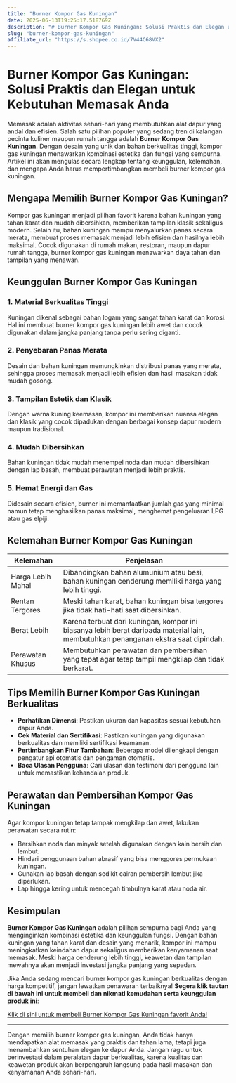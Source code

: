 ```yaml
---
title: "Burner Kompor Gas Kuningan"
date: 2025-06-13T19:25:17.518769Z
description: "# Burner Kompor Gas Kuningan: Solusi Praktis dan Elegan untuk Kebutuhan Memasak Anda..."
slug: "burner-kompor-gas-kuningan"
affiliate_url: "https://s.shopee.co.id/7V44C68VX2"
---
```

# Burner Kompor Gas Kuningan: Solusi Praktis dan Elegan untuk Kebutuhan Memasak Anda

Memasak adalah aktivitas sehari-hari yang membutuhkan alat dapur yang andal dan efisien. Salah satu pilihan populer yang sedang tren di kalangan pecinta kuliner maupun rumah tangga adalah **Burner Kompor Gas Kuningan**. Dengan desain yang unik dan bahan berkualitas tinggi, kompor gas kuningan menawarkan kombinasi estetika dan fungsi yang sempurna. Artikel ini akan mengulas secara lengkap tentang keunggulan, kelemahan, dan mengapa Anda harus mempertimbangkan membeli burner kompor gas kuningan.

## Mengapa Memilih Burner Kompor Gas Kuningan?

Kompor gas kuningan menjadi pilihan favorit karena bahan kuningan yang tahan karat dan mudah dibersihkan, memberikan tampilan klasik sekaligus modern. Selain itu, bahan kuningan mampu menyalurkan panas secara merata, membuat proses memasak menjadi lebih efisien dan hasilnya lebih maksimal. Cocok digunakan di rumah makan, restoran, maupun dapur rumah tangga, burner kompor gas kuningan menawarkan daya tahan dan tampilan yang menawan.

## Keunggulan Burner Kompor Gas Kuningan

### 1. Material Berkualitas Tinggi

Kuningan dikenal sebagai bahan logam yang sangat tahan karat dan korosi. Hal ini membuat burner kompor gas kuningan lebih awet dan cocok digunakan dalam jangka panjang tanpa perlu sering diganti.

### 2. Penyebaran Panas Merata

Desain dan bahan kuningan memungkinkan distribusi panas yang merata, sehingga proses memasak menjadi lebih efisien dan hasil masakan tidak mudah gosong.

### 3. Tampilan Estetik dan Klasik

Dengan warna kuning keemasan, kompor ini memberikan nuansa elegan dan klasik yang cocok dipadukan dengan berbagai konsep dapur modern maupun tradisional.

### 4. Mudah Dibersihkan

Bahan kuningan tidak mudah menempel noda dan mudah dibersihkan dengan lap basah, membuat perawatan menjadi lebih praktis.

### 5. Hemat Energi dan Gas

Didesain secara efisien, burner ini memanfaatkan jumlah gas yang minimal namun tetap menghasilkan panas maksimal, menghemat pengeluaran LPG atau gas elpiji.

## Kelemahan Burner Kompor Gas Kuningan

| Kelemahan | Penjelasan |
| --- | --- |
| Harga Lebih Mahal | Dibandingkan bahan alumunium atau besi, bahan kuningan cenderung memiliki harga yang lebih tinggi. |
| Rentan Tergores | Meski tahan karat, bahan kuningan bisa tergores jika tidak hati-hati saat dibersihkan. |
| Berat Lebih | Karena terbuat dari kuningan, kompor ini biasanya lebih berat daripada material lain, membutuhkan penanganan ekstra saat dipindah. |
| Perawatan Khusus | Membutuhkan perawatan dan pembersihan yang tepat agar tetap tampil mengkilap dan tidak berkarat. |

## Tips Memilih Burner Kompor Gas Kuningan Berkualitas

- **Perhatikan Dimensi**: Pastikan ukuran dan kapasitas sesuai kebutuhan dapur Anda.
- **Cek Material dan Sertifikasi**: Pastikan kuningan yang digunakan berkualitas dan memiliki sertifikasi keamanan.
- **Pertimbangkan Fitur Tambahan**: Beberapa model dilengkapi dengan pengatur api otomatis dan pengaman otomatis.
- **Baca Ulasan Pengguna**: Cari ulasan dan testimoni dari pengguna lain untuk memastikan kehandalan produk.

## Perawatan dan Pembersihan Kompor Gas Kuningan

Agar kompor kuningan tetap tampak mengkilap dan awet, lakukan perawatan secara rutin:

- Bersihkan noda dan minyak setelah digunakan dengan kain bersih dan lembut.
- Hindari penggunaan bahan abrasif yang bisa menggores permukaan kuningan.
- Gunakan lap basah dengan sedikit cairan pembersih lembut jika diperlukan.
- Lap hingga kering untuk mencegah timbulnya karat atau noda air.

## Kesimpulan

**Burner Kompor Gas Kuningan** adalah pilihan sempurna bagi Anda yang menginginkan kombinasi estetika dan keunggulan fungsi. Dengan bahan kuningan yang tahan karat dan desain yang menarik, kompor ini mampu meningkatkan keindahan dapur sekaligus memberikan kenyamanan saat memasak. Meski harga cenderung lebih tinggi, keawetan dan tampilan mewahnya akan menjadi investasi jangka panjang yang sepadan.

Jika Anda sedang mencari burner kompor gas kuningan berkualitas dengan harga kompetitif, jangan lewatkan penawaran terbaiknya! **Segera klik tautan di bawah ini untuk membeli dan nikmati kemudahan serta keunggulan produk ini**:

[Klik di sini untuk membeli Burner Kompor Gas Kuningan favorit Anda!](https://s.shopee.co.id/7V44C68VX2)

---

Dengan memilih burner kompor gas kuningan, Anda tidak hanya mendapatkan alat memasak yang praktis dan tahan lama, tetapi juga menambahkan sentuhan elegan ke dapur Anda. Jangan ragu untuk berinvestasi dalam peralatan dapur berkualitas, karena kualitas dan keawetan produk akan berpengaruh langsung pada hasil masakan dan kenyamanan Anda sehari-hari.